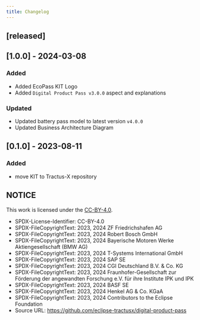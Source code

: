 ```yaml
---
title: Changelog
---
```


## [released]
## [1.0.0] - 2024-03-08

### Added 
- Added EcoPass KIT Logo
- Added `Digital Product Pass v3.0.0` aspect and explanations
  
### Updated
- Updated battery pass model to latest version `v4.0.0`
- Updated Business Architecture Diagram

## [0.1.0] - 2023-08-11

### Added

- move KIT to Tractus-X repository

## NOTICE

This work is licensed under the [CC-BY-4.0](https://creativecommons.org/licenses/by/4.0/legalcode).

- SPDX-License-Identifier: CC-BY-4.0
- SPDX-FileCopyrightText: 2023, 2024 ZF Friedrichshafen AG
- SPDX-FileCopyrightText: 2023, 2024 Robert Bosch GmbH
- SPDX-FileCopyrightText: 2023, 2024 Bayerische Motoren Werke Aktiengesellschaft (BMW AG)
- SPDX-FileCopyrightText: 2023, 2024 T-Systems International GmbH
- SPDX-FileCopyrightText: 2023, 2024 SAP SE
- SPDX-FileCopyrightText: 2023, 2024 CGI Deutschland B.V. & Co. KG
- SPDX-FileCopyrightText: 2023, 2024 Fraunhofer-Gesellschaft zur Förderung der angewandten Forschung e.V. für ihre Institute IPK und IPK
- SPDX-FileCopyrightText: 2023, 2024 BASF SE
- SPDX-FileCopyrightText: 2023, 2024 Henkel AG & Co. KGaA
- SPDX-FileCopyrightText: 2023, 2024 Contributors to the Eclipse Foundation
- Source URL: https://github.com/eclipse-tractusx/digital-product-pass
